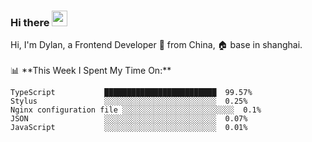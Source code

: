 ### Hi there <img src="https://media.giphy.com/media/hvRJCLFzcasrR4ia7z/giphy.gif" width="25px">

<!-- ![visitors](https://visitor-badge.glitch.me/badge?page_id=dislfyer.dislfyer) --!>

Hi, I'm Dylan, a Frontend Developer 🚀 from China, 🏠 base in shanghai.
<br/>
<br/>

📊 **This Week I Spent My Time On:**


<!--START_SECTION:waka-->

```text
TypeScript           █████████████████████████  99.57%
Stylus               ░░░░░░░░░░░░░░░░░░░░░░░░░  0.25%
Nginx configuration file ░░░░░░░░░░░░░░░░░░░░░░░░░  0.1%
JSON                 ░░░░░░░░░░░░░░░░░░░░░░░░░  0.07%
JavaScript           ░░░░░░░░░░░░░░░░░░░░░░░░░  0.01%
```

<!--END_SECTION:waka-->

<!--
**About Me:**
 -->
